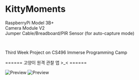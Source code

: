 # KittyMoments

RaspberryPi Model 3B+ <br />
Camera Module V2 <br />
Jumper Cable/Breadboard/PIR Sensor (for auto-capture mode) <br />

<br />

Third Week Project on CS496 Immerse Programming Camp <br />

====== 고양이 원격 관찰 앱 >_< ======  <br />

![Preview](https://raw.githubusercontent.com/mandoolala/KittyMoments/master/web_screenshot.png)
![Preview](https://raw.githubusercontent.com/mandoolala/KittyMoments/master/myraspberrypiathome.png)





